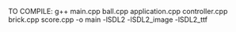 TO COMPILE:
g++ main.cpp ball.cpp application.cpp controller.cpp brick.cpp score.cpp -o main -lSDL2 -lSDL2_image -lSDL2_ttf
